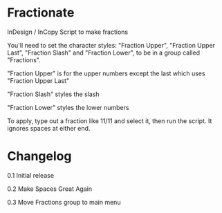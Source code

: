# Fractionate
InDesign / InCopy Script to make fractions

You'll need to set the character styles: "Fraction Upper", "Fraction Upper Last", "Fraction Slash" and "Fraction Lower", to be in a group called "Fractions".

"Fraction Upper" is for the upper numbers except the last which uses "Fraction Upper Last"

"Fraction Slash" styles the slash

"Fraction Lower" styles the lower numbers


To apply, type out a fraction like 11/11 and select it, then run the script. It ignores spaces at either end.
  
  
  
  
  
# Changelog
0.1 Initial release

0.2 Make Spaces Great Again

0.3 Move Fractions group to main menu
